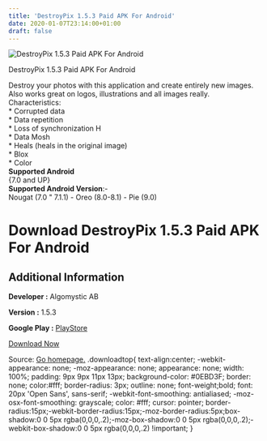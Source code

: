 ```yaml
---
title: 'DestroyPix 1.5.3 Paid APK For Android'
date: 2020-01-07T23:14:00+01:00
draft: false
---
```


![DestroyPix 1.5.3 Paid APK For Android](https://i2.wp.com/apkhome.net/wp-content/uploads/2020/01/DestroyPix-1.5.3-Paid.png "DestroyPix 1.5.3 Paid APK For Android")

  

DestroyPix 1.5.3 Paid APK For Android

Destroy your photos with this application and create entirely new images. Also works great on logos, illustrations and all images really.  
Characteristics:  
\* Corrupted data  
\* Data repetition  
\* Loss of synchronization H  
\* Data Mosh  
\* Heals (heals in the original image)  
\* Blox  
\* Color  
**Supported Android**  
{7.0 and UP}  
**Supported Android Version**:-  
Nougat (7.0 " 7.1.1) - Oreo (8.0-8.1) - Pie (9.0)

Download DestroyPix 1.5.3 Paid APK For Android
==============================================

Additional Information
----------------------

**Developer :** Algomystic AB

**Version :** 1.5.3

**Google Play :** [PlayStore](https://play.google.com/store/apps/details?id=com.algomystic.DestroyPix)

  

[Download Now](https://store4app.co/post/destroypix-1-5-3-paid-apk-for-android_1578430582)

  
Source: [Go homepage.](https://store4app.co/post/destroypix-1-5-3-paid-apk-for-android_1578430582) .downloadtop{ text-align:center; -webkit-appearance: none; -moz-appearance: none; appearance: none; width: 100%; padding: 9px 9px 11px 13px; background-color: #0EBD3F; border: none; color:#fff; border-radius: 3px; outline: none; font-weight;bold; font: 20px 'Open Sans', sans-serif; -webkit-font-smoothing: antialiased; -moz-osx-font-smoothing: grayscale; color: #fff; cursor: pointer; border-radius:15px;-webkit-border-radius:15px;-moz-border-radius:5px;box-shadow:0 0 5px rgba(0,0,0,.2);-moz-box-shadow:0 0 5px rgba(0,0,0,.2);-webkit-box-shadow:0 0 5px rgba(0,0,0,.2) !important; }